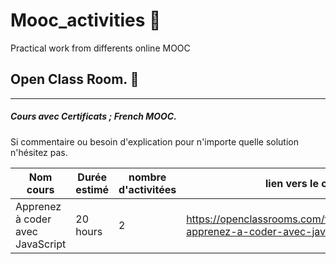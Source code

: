 # Mooc_activities :construction_worker:
Practical work from differents online MOOC 



## Open Class Room. :orange_book:
---------------
##### Cours avec Certificats ; _French MOOC_. 

Si commentaire ou besoin d'explication pour n'importe quelle solution n'hésitez pas.

Nom cours | Durée estimé | nombre d'activitées | lien vers le cours
--- |--- |--- |--- |
Apprenez à coder avec JavaScript | 20 hours | 2 | https://openclassrooms.com/fr/courses/2984401-apprenez-a-coder-avec-javascript
